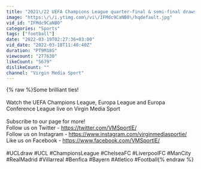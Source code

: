 ```yaml
---
title: "2021\/22 UEFA Champions League quarter-final & semi-final draws!"
image: "https:\/\/i.ytimg.com\/vi\/IFMdc9CaNB0\/hqdefault.jpg"
vid_id: "IFMdc9CaNB0"
categories: "Sports"
tags: ["football"]
date: "2022-03-19T02:27:36+03:00"
vid_date: "2022-03-18T11:40:40Z"
duration: "PT9M18S"
viewcount: "277630"
likeCount: "5679"
dislikeCount: ""
channel: "Virgin Media Sport"
---
```

{% raw %}Some brilliant ties!<br /><br />Watch the UEFA Champions League, Europa League and Europa Conference League live on Virgin Media Sport<br /><br />Subscribe to our page for more!<br />Follow us on Twitter - <a rel="nofollow" target="blank" href="https://twitter.com/VMSportIE​​​​​​​​/">https://twitter.com/VMSportIE​​​​​​​​/</a><br />Follow us on Instagram - <a rel="nofollow" target="blank" href="https://www.instagram.com/virginmediasportie/">https://www.instagram.com/virginmediasportie/</a><br />Like us on Facebook - <a rel="nofollow" target="blank" href="https://www.facebook.com/VMSportIE/">https://www.facebook.com/VMSportIE/</a><br /><br />#UCLdraw #UCL #ChampionsLeague #ChelseaFC #LiverpoolFC #ManCity #RealMadrid #Villarreal #Benfica #Bayern #Atletico #Football{% endraw %}
